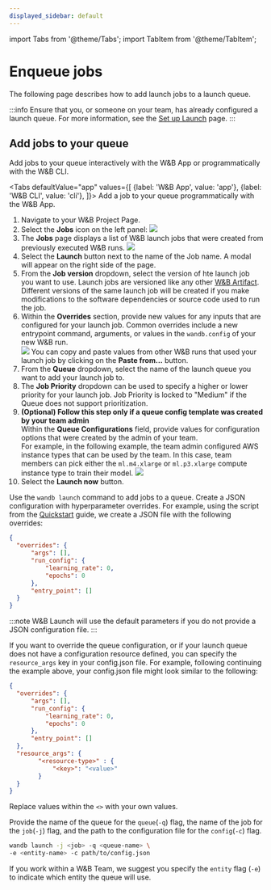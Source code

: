 ```yaml
---
displayed_sidebar: default
---
```

import Tabs from '@theme/Tabs';
import TabItem from '@theme/TabItem';

# Enqueue jobs

The following page describes how to add launch jobs to a launch queue.

:::info
Ensure that you, or someone on your team, has already configured a launch queue. For more information, see the [Set up Launch](./setup-launch.md) page.
:::



## Add jobs to your queue

Add jobs to your queue interactively with the W&B App or programmatically with the W&B CLI.

<Tabs
  defaultValue="app"
  values={[
    {label: 'W&B App', value: 'app'},
    {label: 'W&B CLI', value: 'cli'},
  ]}>
  <TabItem value="app">
Add a job to your queue programmatically with the W&B App.

1. Navigate to your W&B Project Page.
2. Select the **Jobs** icon on the left panel:
  ![](/images/launch/project_jobs_tab_gs.png)
3. The **Jobs** page displays a list of W&B launch jobs that were created from previously executed W&B runs. 
  ![](/images/launch/view_jobs.png)
4. Select the **Launch** button next to the name of the Job name. A modal will appear on the right side of the page.
5. From the **Job version** dropdown, select the version of hte launch job you want to use. Launch jobs are versioned like any other [W&B Artifact](../artifacts/create-a-new-artifact-version.md). Different versions of the same launch job will be created if you make modifications to the software dependencies or source code used to run the job.
6. Within the **Overrides** section, provide new values for any inputs that are configured for your launch job. Common overrides include a new entrypoint command, arguments, or values in the `wandb.config` of your new W&B run.  
  ![](/images/launch/create_starter_queue_gs.png)
  You can copy and paste values from other W&B runs that used your launch job by clicking on the **Paste from...** button.
7. From the **Queue** dropdown, select the name of the launch queue you want to add your launch job to. 
8. The **Job Priority** dropdown can be used to specify a higher or lower priority for your launch job.  Job Priority is locked to "Medium" if the Queue does not support prioritization.
9. **(Optional) Follow this step only if a queue config template was created by your team admin**  
Within the **Queue Configurations** field, provide values for configuration options that were created by the admin of your team.  
For example, in the following example, the team admin configured AWS instance types that can be used by the team. In this case, team members can pick either the `ml.m4.xlarge` or `ml.p3.xlarge` compute instance type to train their model.
![](/images/launch/team_member_use_config_template.png)
1. Select the **Launch now** button. 


  </TabItem>
    <TabItem value="cli">

Use the `wandb launch` command to add jobs to a queue. Create a JSON configuration with hyperparameter overrides. For example, using the script from the [Quickstart](./walkthrough.md) guide, we create a JSON file with the following overrides:

```json title="config.json"
{
  "overrides": {
      "args": [],
      "run_config": {
          "learning_rate": 0,
          "epochs": 0
      },   
      "entry_point": []
  }
}
```

:::note
W&B Launch will use the default parameters if you do not provide a JSON configuration file.
:::

If you want to override the queue configuration, or if your launch queue does not have a configuration resource defined, you can specify the `resource_args` key in your config.json file. For example, following continuing the example above, your config.json file might look similar to the following:

```json title="config.json"
{
  "overrides": {
      "args": [],
      "run_config": {
          "learning_rate": 0,
          "epochs": 0
      },
      "entry_point": []
  },
  "resource_args": {
        "<resource-type>" : {
            "<key>": "<value>"
        }
  }
}
```

Replace values within the `<>` with your own values.



Provide the name of the queue for the `queue`(`-q`) flag, the name of the job for the `job`(`-j`) flag, and the path to the configuration file for the `config`(`-c`) flag.

```bash
wandb launch -j <job> -q <queue-name> \ 
-e <entity-name> -c path/to/config.json
```
If you work within a W&B Team, we suggest you specify the `entity` flag (`-e`) to indicate which entity the queue will use.

  </TabItem>
</Tabs>


